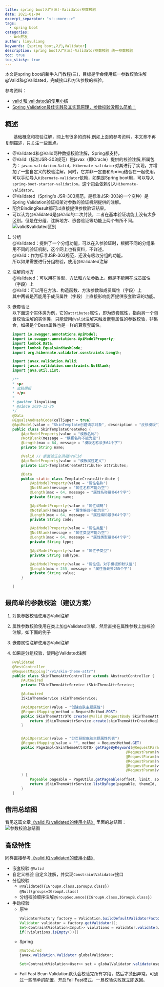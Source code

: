 ```yaml
---
title: spring boot入门(三)-Validator参数校验
date: 2021-01-04
excerpt_separator: "<!--more-->"
tags:  
  - spring boot
categories: 
  - Web开发  
author: linyuliang  
keywords: [spring boot,入门,Validator]
description: spring boot入门(三)-Validator参数校验 统一参数校验
toc: true
toc_sticky: true
---
```

本文是spring boot的新手入门教程(三)，目标是学会使用统一参数校验注解@Valid和@Validated，完成接口和方法参数的校验。  

参考资料：
- [valid 和 validated的使用小结](https://blog.csdn.net/liyanqiang19/article/details/107318650/)
- [Spring Validation最佳实践及其实现原理，参数校验没那么简单！](https://blog.csdn.net/xiaoxiaole0313/article/details/107903144)

<!-- more -->
## 概述  
　　基础概念和校验注解，网上有很多的资料,例如上面的参考资料，本文章不再复制描述，只关注一些重点。  
- @Validated和@Valid两种数据校验注解，Spring都支持。  
- @Valid（标准JSR-303规范）是javax（即Oracle）提供的校验注解,所属包为：`javax.validation.Valid`，`Hibernate-validator`对其进行了实现，并增加了一些自定义的校验注解。同时，它并非一定要和Spring结合在一起使用，可以手动导入`Hibernate-validator`依赖，如果是Spring boot用，可以导入`spring-boot-starter-validation`，这个包会依赖引入`Hibernate-validator`。
- @Validated（Spring's JSR-303规范，是标准JSR-303的一个变种）是Spring Validation验证框架对参数的验证机制提供的注解。  
- 配合BindingResult都可以直接提供参数验证结果。  
- 可以认为@Validated是@Valid的二次封装，二者在基本验证功能上没有太多区别。但是在分组、注解地方、嵌套验证等功能上两个有所不同。  
  ![valid&validated区别](/images/20210104/valid&Validated.png)  
1. 分组  
   @Validated：提供了一个分组功能，可以在入参验证时，根据不同的分组采用不同的验证机制，这个网上也有资料，不详述。  
   @Valid：作为标准JSR-303规范，还没有吸收分组的功能。  
   所以如果需要进行分组校验，使用@Validated注解
2. 注解的地方  
@Validated：可以用在类型、方法和方法参数上。但是不能用在成员属性（字段）上  
@Valid：可以用在方法、构造函数、方法参数和成员属性（字段）上  
其中两者是否能用于成员属性（字段）上直接影响能否提供嵌套验证的功能。    
3. 嵌套验证  
   以下面这个实体类为例，它的`attributes`属性，即为嵌套属性，指向另一个包含校验注解的实体类，只能使用`@Valid`注解来触发嵌套属性的参数校验，非集合，如果是个Bean属性也是一样的算嵌套属性。  

    ```java
    import io.swagger.annotations.ApiModel;
    import io.swagger.annotations.ApiModelProperty;
    import lombok.Data;
    import lombok.EqualsAndHashCode;
    import org.hibernate.validator.constraints.Length;

    import javax.validation.Valid;
    import javax.validation.constraints.NotBlank;
    import java.util.List;

    /**
    * <p>
    * 皮肤模板
    * </p>
    *
    * @author linyuliang
    * @since 2020-12-25
    */
    @Data
    @EqualsAndHashCode(callSuper = true)
    @ApiModel(value = "SkinTemplate创建请求对象", description = "皮肤模板")
    public class SkinTemplateCreateReq {
        @ApiModelProperty(value = "模板名称")
        @NotBlank(message = "模板名称不能为空")
        @Length(max = 64, message = "模板名称最多64个字")
        private String name;

        @Valid // 嵌套验证必须用@Valid
        @ApiModelProperty(value = "模板属性定义")
        private List<TemplateCreateAttribute> attributes;

        @Data
        public static class TemplateCreateAttribute {
            @ApiModelProperty(value = "属性名称")
            @NotBlank(message = "属性名称不能为空")
            @Length(max = 64, message = "属性名称最多64个字")
            private String name;

            @ApiModelProperty(value = "属性编码")
            @NotBlank(message = "属性编码不能为空")
            @Length(max = 64, message = "属性编码最多64个字")
            private String code;

            @ApiModelProperty(value = "属性类型")
            @NotBlank(message = "属性类型不能为空")
            @Length(max = 64, message = "属性类型最多64个字")
            private String type;

            @ApiModelProperty(value = "属性子类型")
            private String subType;

            @ApiModelProperty(value = "属性值，对于模板即默认值")
            @Length(max = 255, message = "属性值最多255个字")
            private String value;
        }

    }
    ```  
## 最简单的参数校验（建议方案）  
1. 对象参数校验使用@Valid注解
2. 属性参数校验使用在类上加@Validated注解，然后直接在属性参数上加校验注解，如下面的例子
3. 嵌套属性注解使用@Valid注解
4. 如果是分组校验，使用@Validated注解  

    ```java
    @Validated
    @RestController
    @RequestMapping("/v1/skin-theme-attr")
    public class SkinThemeAttrController extends AbstractController {
        @Autowired
        private ISkinThemeAttrService iSkinThemeAttrService;

        @Autowired
        ISkinThemeService skinThemeService;

        @ApiOperation(value = "创建皮肤主题属性")
        @RequestMapping(method = RequestMethod.POST)
        public SkinThemeAttrDTO create(@Valid @RequestBody SkinThemeAttrCreateReq skinThemeAttrCreateReq) {
            return iSkinThemeAttrService.create(skinThemeAttrCreateReq);
        }


        @ApiOperation(value = "分页获取皮肤主题属性列表")
        @RequestMapping(value = "", method = RequestMethod.GET)
        public PageImpl<SkinThemeAttrDTO> getPageByKeyword(@RequestParam(name = "offset", required = true) int offset,
                                                        @RequestParam(name = "limit", required = true) int limit,
                                                        @RequestParam(name = "sort", required = false) String sort,
                                                        @RequestParam(name = "searchKey", required = false) String searchKey,
                                                        @RequestParam(value = "themeId", required = false) Long themeId,
                                                        @RequestParam(value = "type", required = false) @Length(max = 64) String type
        ) {
            Pageable pageable = PageUtils.getPageable(offset, limit, sort, Arrays.asList(""), false);
            return iSkinThemeAttrService.listByPage(pageable, themeId, type, searchKey);
        }
    }
    ```  
## 借用总结图
看见这篇文章[《valid 和 validated的使用小结》](https://blog.csdn.net/liyanqiang19/article/details/107318650/)  里面的总结图：  
  ![参数校验总结图](/images/20210104/validator.png)  

## 高级特性
同样直接参考[《valid 和 validated的使用小结》](https://blog.csdn.net/liyanqiang19/article/details/107318650/) 
- 嵌套校验 `@Valid`
- 自定义校验 自定义注解，并实现`ConstraintValidator`接口
- 分组校验 
  - `@Validated({IGroupA.class,IGroupB.class})` `@Null(groups=IGroupA.class)`
  - 分组校验顺序注解`@GroupSequence({IGroupA.class,IGroupB.class})`
- 手动校验 
  - 原生  
    ```java
    ValidatorFactory factory = Validation.buildDefaultValidatorFactory();
    Validator validator = factory.getValidator();
    Set<ContraintViolation<Input>> violations = validator.validate(user);
    if(!violations.isEmpty()){}
    ```
  - Spring  
    ```java
    @Autowired
    javax.validation.Validator globalValidator;

    Set<ContraintViolation<User>> set = globalValidator.validate(user);
    ```
  - Fail Fast Bean Validation默认会校验完所有字段，然后才抛出异常。可通过一些简单的配置，开启Fali Fast模式，一旦校验失败就立即返回。  
